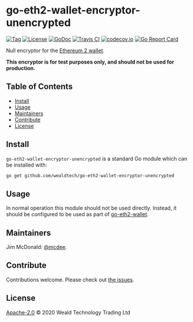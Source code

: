 # go-eth2-wallet-encryptor-unencrypted

[![Tag](https://img.shields.io/github/tag/wealdtech/go-eth2-wallet-encryptor-unencrypted.svg)](https://github.com/wealdtech/go-eth2-wallet-encryptor-unencrypted/releases/)
[![License](https://img.shields.io/github/license/wealdtech/go-eth2-wallet-encryptor-unencrypted.svg)](LICENSE)
[![GoDoc](https://godoc.org/github.com/wealdtech/go-eth2-wallet-encryptor-unencrypted?status.svg)](https://godoc.org/github.com/wealdtech/go-eth2-wallet-encryptor-unencrypted)
[![Travis CI](https://img.shields.io/travis/wealdtech/go-eth2-wallet-encryptor-unencrypted.svg)](https://travis-ci.org/wealdtech/go-eth2-wallet-encryptor-unencrypted)
[![codecov.io](https://img.shields.io/codecov/c/github/wealdtech/go-eth2-wallet-encryptor-unencrypted.svg)](https://codecov.io/github/wealdtech/go-eth2-wallet-encryptor-unencrypted)
[![Go Report Card](https://goreportcard.com/badge/github.com/wealdtech/go-eth2-wallet-encryptor-unencrypted)](https://goreportcard.com/report/github.com/wealdtech/go-eth2-wallet-encryptor-unencrypted)

Null encryptor for the [Ethereum 2 wallet](https://github.com/wealdtech/go-eth2-wallet).

**This encryptor is for test purposes only, and should not be used for production.**

## Table of Contents

- [Install](#install)
- [Usage](#usage)
- [Maintainers](#maintainers)
- [Contribute](#contribute)
- [License](#license)

## Install

`go-eth2-wallet-encryptor-unencrypted` is a standard Go module which can be installed with:

```sh
go get github.com/wealdtech/go-eth2-wallet-encryptor-unencrypted
```

## Usage

In normal operation this module should not be used directly.  Instead, it should be configured to be used as part of [go-eth2-wallet](https://github.com/wealdtech/go-eth2-wallet).

## Maintainers

Jim McDonald: [@mcdee](https://github.com/mcdee).

## Contribute

Contributions welcome. Please check out [the issues](https://github.com/wealdtech/go-eth2-wallet-encryptor-unencrypted/issues).

## License

[Apache-2.0](LICENSE) © 2020 Weald Technology Trading Ltd

